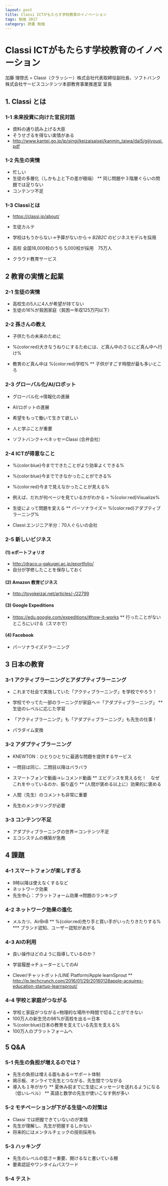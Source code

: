 ```yaml
---
layout: post
title: Classi ICTがもたらす学校教育のイノベーション
tags: 勉強 2017
category: 読書 勉強
---
```

# Classi ICTがもたらす学校教育のイノベーション

加藤 理啓氏 = Classi（クラッシー）株式会社代表取締役副社長、ソフトバンク株式会社サービスコンテンツ本部教育事業推進室 室長

## 1. Classi とは

### 1-1 未来投資に向けた官民対話

* 資料の通り読み上げる大臣
* そうせざるを得ない実情がある
* http://www.kantei.go.jp/jp/singi/keizaisaisei/kanmin_taiwa/dai5/gijiyousi.pdf

### 1-2 先生の実情

* 忙しい
* 生徒の多層化（しかも上と下の差が極端）
** 同じ問題や３階層ぐらいの問題では足りない
* コンテンツ不足

### 1-3 Classiとは

* https://classi.jp/about/

* 生徒カルテ
* 学校はもうからない→予算がないから→ *B2B2C* のビジネスモデルを採用

* 高校 全国18,000校のうち 5,000校が採用　75万人
* クラウド教育サービス

## 2 教育の実情と起業

### 2-1 生徒の実情

* 高校生の5人に4人が希望が持てない
* 生徒の16%が貧困家庭（貧困＝年収125万円以下）

### 2-2 孫さんの教え

* 子供たちの未来のために
* %{color:red}大きなうねりにするためには、ど真ん中のさらにど真ん中へ行け%

* 教育のど真ん中は %{color:red}学校%
** 子供がすごす時間が最も多いところ

### 2-3 グローバル化/AI/ロボット

* グローバル化→情報化の進展
* AI/ロボットの進展

* 希望をもって働いて生きて欲しい
* 人と学ぶことが重要

* ソフトバンク＋ベネッセ＝Classi (合弁会社）

### 2-4 ICTが得意なこと

* %{color:blue}今までできたことがより効率よくできる%
* %{color:blue}今までできなかったことができる%
* %{color:red}今まで見えなかったことが見える%

* 例えば、だれが何ページを見ているかがわかる = %{color:red}Visualize%
* 生徒によって問題を変える
** パーソナライズ＝ %{color:red}アダプティブラーニング%

* Classi:エンジニア半分：70人ぐらいの会社

### 2-5 新しいビジネス

#### (1) eポートフォリオ

* http://draco.u-gakugei.ac.jp/eportfolio/
* 自分が学修したことを保存しておく

#### (2) Amazon 教育ビジネス

* http://toyokeizai.net/articles/-/22799

#### (3) Google Expeditions

* https://edu.google.com/expeditions/#how-it-works
** 行ったことがないところにいける（スマホで）

#### (4) Facebook

* パーソナライズドラーニング

## 3 日本の教育

### 3-1 アクティブラーニングとアダプティブラーニング

* これまで社会で実施していた「アクティブラーニング」を学校でやろう！
* 学校でやってた一部のラーニングが家庭へ＝「アダプティブラーニング」
** 生徒のレベルに応じた学習
* 「アクティブラーニング」も「アダプティブラーニング」も先生の仕事！

* パラダイム変換

### 3-2 アダプティブラーニング

* KNEWTON：ひとりひとりに最適な問題を提供するサービス
* 一問目は同じ、二問目以降はバラバラ

* スマートフォンで動画→レコメンド動画
** エビデンスを見える化！　なぜこれをやっているのか、振り返り
** (人間が褒める以上に）効果的に褒める

* 人間（先生）のコメントも非常に重要
* 先生のメンタリングが必要

### 3-3 コンテンツ不足

* アダプティブラーニングの世界＝コンテンツ不足
* エコシステムの構築が急務

## 4 課題

### 4-1 スマートフォンが楽しすぎる

* 9時以降は使えなくするなど
* ネットワーク効果
* 先生中心：プラットフォーム効果→問題のランキング

### 4-2 ネットワーク効果の進化

* メルカリ、AirBnB
** %{color:red}売り手と買い手がいったりきたりする%
*** ブランド認知、ユーザー認知があがる

### 4-3 AIの利用

* 良い操作はどのように指導しているのか？
* 学習履歴→チューターとしてのAI

* Clever/チャットポット/LINE Platform/Apple learnSprout
** http://jp.techcrunch.com/2016/01/29/20160128apple-acquires-education-startup-learnsprout/

### 4-4 学校と家庭がつながる

* 学校と家庭がつながる=物理的な場所や時間で切ることができない
* 100万人の新生児の98%が高校を出る＝日本
* %{color:blue}日本の教育を支えている先生を支える%
* 100万人のプラットフォームへ

## 5 Q&A

### 5-1 先生の負担が増えるのでは？

* 先生の負担は増える面もある＝サポート体制
* 掲示板、オンライで先生とつながる、先生間でつながる
* 導入も１年がかり
** 夏休み前までに生徒にメッセージを送れるようになる（低いレベル）
** 英語と数学の先生が使いこなす例が多い

### 5-2 モチベーションが下がる生徒への対策は

* Classi では把握できていないのが実情
* 先生が理解し、先生が把握するしかない
* 将来的にはメンタルチェックの技術採用も

### 5-3 ハッキング

* 先生のレベルの低さ＝重要、開けるなと書いている棚
* 要素認証やワンタイムパスワード

### 5-4 テスト